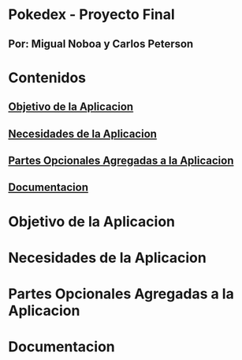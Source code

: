 # Pokedex - Proyecto Final
## Por: Migual Noboa y Carlos Peterson

# Contenidos
## [Objetivo de la Aplicacion](#objetivo-de-la-aplicacion)
## [Necesidades de la Aplicacion](#necesidades-de-la-aplicacion)
## [Partes Opcionales Agregadas a la Aplicacion](#partes-opcionales-agregadas-a-la-aplicacion)
## [Documentacion](#documentacion)

# Objetivo de la Aplicacion
# Necesidades de la Aplicacion
# Partes Opcionales Agregadas a la Aplicacion
# Documentacion
